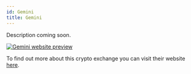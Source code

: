```yaml
---
id: Gemini
title: Gemini
---
```


Description coming soon.

[<img alt="Gemini website preview" src="/img/Gemini.png" />](https://www.gemini.com/)

To find out more about this crypto exchange you can visit their website [here](https://www.gemini.com/).
